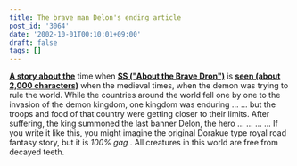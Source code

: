 ```yaml
---
title: The brave man Delon's ending article
post_id: '3064'
date: '2002-10-01T00:10:01+09:00'
draft: false
tags: []
---
```


**[A story about the](/tag/doron)** time when **[SS ("About the Brave Dron")](/tag/doron)** is **[seen (about 2,000 characters)](/tag/doron)** when the medieval times, when the demon was trying to rule the world. While the countries around the world fell one by one to the invasion of the demon kingdom, one kingdom was enduring ... ... but the troops and food of that country were getting closer to their limits. After suffering, the king summoned the last banner Delon, the hero ... ... ... ... If you write it like this, you might imagine the original Dorakue type royal road fantasy story, but it is _100% gag_ . All creatures in this world are free from decayed teeth.